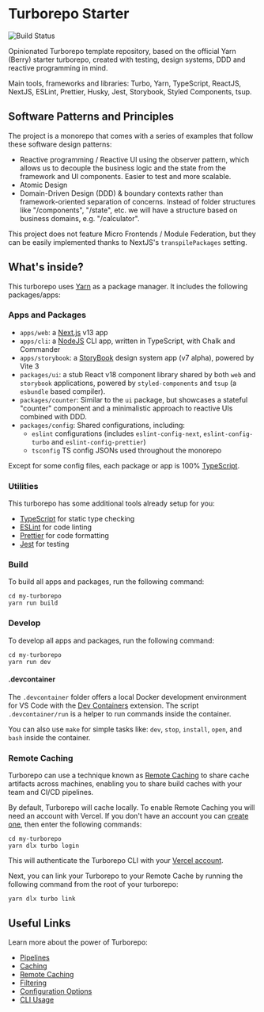 # Turborepo Starter

![Build Status](https://github.com/itsjavi/turborepo-starter/actions/workflows/test.yml/badge.svg?branch=main)

Opinionated Turborepo template repository, based on the official Yarn (Berry) starter turborepo,
created with testing, design systems, DDD and reactive programming in mind.

Main tools, frameworks and libraries: Turbo, Yarn, TypeScript, ReactJS, NextJS, ESLint, Prettier, Husky, Jest,
Storybook, Styled Components, tsup.

## Software Patterns and Principles

The project is a monorepo that comes with a series of examples that follow these software design patterns:

- Reactive programming / Reactive UI using the observer pattern, which allows us to decouple the business logic and the
  state from the framework and UI components. Easier to test and more scalable.
- Atomic Design
- Domain-Driven Design (DDD) & boundary contexts rather than framework-oriented separation of concerns. Instead of folder structures like "/components", "/state", etc. we will have a structure based on business domains, e.g. "/calculator".

This project does not feature Micro Frontends / Module Federation, but they can be easily implemented thanks to NextJS's `transpilePackages` setting.

## What's inside?

This turborepo uses [Yarn](https://yarnpkg.com/) as a package manager. It includes the following packages/apps:

### Apps and Packages

- `apps/web`: a [Next.js](https://nextjs.org/) v13 app
- `apps/cli`: a [NodeJS](https://nodejs.org/) CLI app, written in TypeScript, with Chalk and Commander
- `apps/storybook`: a [StoryBook](https://storybook.js.org/) design system app (v7 alpha), powered by Vite 3
- `packages/ui`: a stub React v18 component library shared by both `web` and `storybook` applications, powered
  by `styled-components` and `tsup` (a `esbundle` based compiler).
- `packages/counter`: Similar to the `ui` package, but showcases a stateful "counter" component and a minimalistic
  approach to reactive UIs combined with DDD.
- `packages/config`: Shared configurations, including:
    - `eslint` configurations (includes `eslint-config-next`, `eslint-config-turbo` and `eslint-config-prettier`)
    - `tsconfig` TS config JSONs used throughout the monorepo

Except for some config files, each package or app is 100% [TypeScript](https://www.typescriptlang.org/).

### Utilities

This turborepo has some additional tools already setup for you:

- [TypeScript](https://www.typescriptlang.org/) for static type checking
- [ESLint](https://eslint.org/) for code linting
- [Prettier](https://prettier.io) for code formatting
- [Jest](https://jestjs.io) for testing

### Build

To build all apps and packages, run the following command:

```
cd my-turborepo
yarn run build
```

### Develop

To develop all apps and packages, run the following command:

```
cd my-turborepo
yarn run dev
```

#### .devcontainer

The `.devcontainer` folder offers a local Docker development environment for VS Code with
the [Dev Containers](https://containers.dev/) extension. The script `.devcontainer/run` is a helper to run commands
inside the container.

You can also use `make` for simple tasks like: `dev`, `stop`, `install`, `open`, and `bash` inside the container.

### Remote Caching

Turborepo can use a technique known as [Remote Caching](https://turbo.build/repo/docs/core-concepts/remote-caching) to
share cache artifacts across machines, enabling you to share build caches with your team and CI/CD pipelines.

By default, Turborepo will cache locally. To enable Remote Caching you will need an account with Vercel. If you don't
have an account you can [create one](https://vercel.com/signup), then enter the following commands:

```
cd my-turborepo
yarn dlx turbo login
```

This will authenticate the Turborepo CLI with
your [Vercel account](https://vercel.com/docs/concepts/personal-accounts/overview).

Next, you can link your Turborepo to your Remote Cache by running the following command from the root of your turborepo:

```
yarn dlx turbo link
```

## Useful Links

Learn more about the power of Turborepo:

- [Pipelines](https://turbo.build/repo/docs/core-concepts/monorepos/running-tasks)
- [Caching](https://turbo.build/repo/docs/core-concepts/caching)
- [Remote Caching](https://turbo.build/repo/docs/core-concepts/remote-caching)
- [Filtering](https://turbo.build/repo/docs/core-concepts/monorepos/filtering)
- [Configuration Options](https://turbo.build/repo/docs/reference/configuration)
- [CLI Usage](https://turbo.build/repo/docs/reference/command-line-reference)
